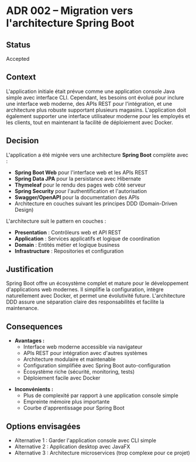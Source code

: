 # ADR 002 – Migration vers l'architecture Spring Boot

## Status

Accepted

## Context

L'application initiale était prévue comme une application console Java simple avec interface CLI. Cependant, les besoins ont évolué pour inclure une interface web moderne, des APIs REST pour l'intégration, et une architecture plus robuste supportant plusieurs magasins. L'application doit également supporter une interface utilisateur moderne pour les employés et les clients, tout en maintenant la facilité de déploiement avec Docker.

## Decision

L'application a été migrée vers une architecture **Spring Boot** complète avec :

- **Spring Boot Web** pour l'interface web et les APIs REST
- **Spring Data JPA** pour la persistance avec Hibernate
- **Thymeleaf** pour le rendu des pages web côté serveur
- **Spring Security** pour l'authentification et l'autorisation
- **Swagger/OpenAPI** pour la documentation des APIs
- Architecture en couches suivant les principes DDD (Domain-Driven Design)

L'architecture suit le pattern en couches :

- **Presentation** : Contrôleurs web et API REST
- **Application** : Services applicatifs et logique de coordination
- **Domain** : Entités métier et logique business
- **Infrastructure** : Repositories et configuration

## Justification

Spring Boot offre un écosystème complet et mature pour le développement d'applications web modernes. Il simplifie la configuration, intègre naturellement avec Docker, et permet une évolutivité future. L'architecture DDD assure une séparation claire des responsabilités et facilite la maintenance.

## Consequences

* **Avantages :**
  - Interface web moderne accessible via navigateur
  - APIs REST pour intégration avec d'autres systèmes
  - Architecture modulaire et maintenable
  - Configuration simplifiée avec Spring Boot auto-configuration
  - Écosystème riche (sécurité, monitoring, tests)
  - Déploiement facile avec Docker

- **Inconvénients :**
  - Plus de complexité par rapport à une application console simple
  - Empreinte mémoire plus importante
  - Courbe d'apprentissage pour Spring Boot

## Options envisagées

- Alternative 1 : Garder l'application console avec CLI simple
- Alternative 2 : Application desktop avec JavaFX
- Alternative 3 : Architecture microservices (trop complexe pour ce projet)
